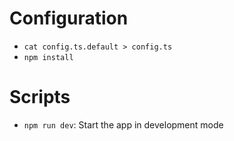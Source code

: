 # Configuration
- `cat config.ts.default > config.ts`
- `npm install`

# Scripts
- `npm run dev`: Start the app in development mode
